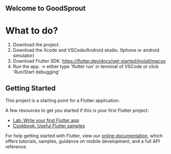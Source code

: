 ## Welcome to GoodSprout


# What to do?
1. Download the project.
2. Download the Xcode and VSCode/Android studio. (Iphone or android simulator)
3. Download Flutter SDK. https://flutter.dev/docs/get-started/install/macos
4. Run the app. -> either type 'flutter run' in terminal of VSCode or click 'Run/Start debugging'


## Getting Started

This project is a starting point for a Flutter application.

A few resources to get you started if this is your first Flutter project:

- [Lab: Write your first Flutter app](https://flutter.dev/docs/get-started/codelab)
- [Cookbook: Useful Flutter samples](https://flutter.dev/docs/cookbook)

For help getting started with Flutter, view our
[online documentation](https://flutter.dev/docs), which offers tutorials,
samples, guidance on mobile development, and a full API reference.
